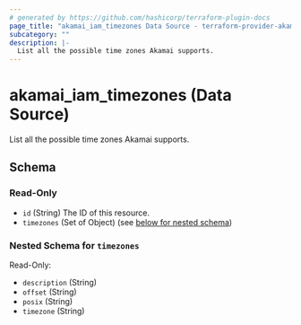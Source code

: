 ```yaml
---
# generated by https://github.com/hashicorp/terraform-plugin-docs
page_title: "akamai_iam_timezones Data Source - terraform-provider-akamai"
subcategory: ""
description: |-
  List all the possible time zones Akamai supports.
---
```


# akamai_iam_timezones (Data Source)

List all the possible time zones Akamai supports.



<!-- schema generated by tfplugindocs -->
## Schema

### Read-Only

- `id` (String) The ID of this resource.
- `timezones` (Set of Object) (see [below for nested schema](#nestedatt--timezones))

<a id="nestedatt--timezones"></a>
### Nested Schema for `timezones`

Read-Only:

- `description` (String)
- `offset` (String)
- `posix` (String)
- `timezone` (String)
